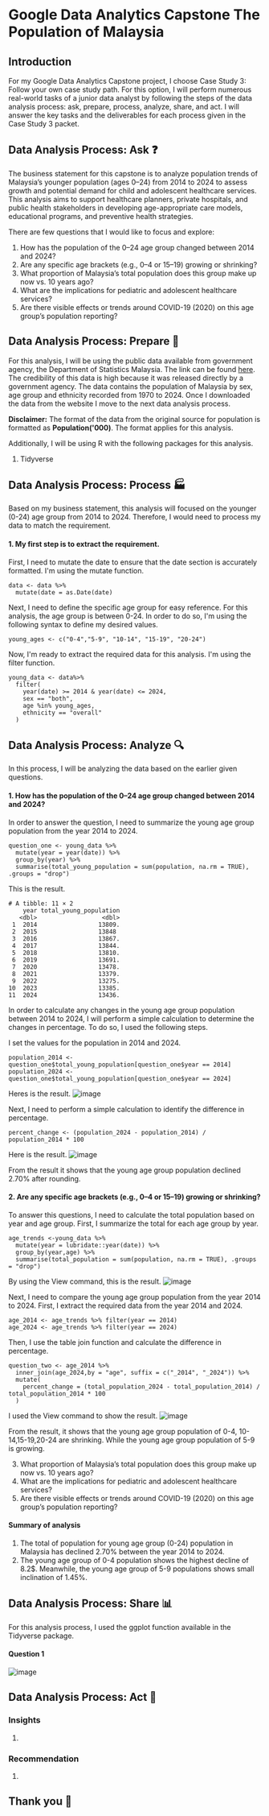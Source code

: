 # Google Data Analytics Capstone The Population of Malaysia
## Introduction
For my Google Data Analytics Capstone project, I choose Case Study 3: Follow your own case study path. For this option, I will perform numerous real-world tasks of a junior data analyst by following the steps of the data analysis process: ask, prepare, process, analyze, share, and act. I will answer the key tasks and the deliverables for each process given in the Case Study 3 packet.

## Data Analysis Process: Ask :question:
The business statement for this capstone is to analyze population trends of Malaysia’s younger population (ages 0–24) from 2014 to 2024 to assess growth and potential demand for child and adolescent healthcare services. This analysis aims to support healthcare planners, private hospitals, and public health stakeholders in developing age-appropriate care models, educational programs, and preventive health strategies.

There are few questions that I would like to focus and explore:
1. How has the population of the 0–24 age group changed between 2014 and 2024?
2. Are any specific age brackets (e.g., 0–4 or 15–19) growing or shrinking?
3. What proportion of Malaysia’s total population does this group make up now vs. 10 years ago?
4. What are the implications for pediatric and adolescent healthcare services?
5. Are there visible effects or trends around COVID-19 (2020) on this age group’s population reporting?

## Data Analysis Process: Prepare :construction_worker:
For this analysis, I will be using the public data available from government agency, the Department of Statistics Malaysia. The link can be found [here](https://open.dosm.gov.my/data-catalogue/population_malaysia). The credibility of this data is high because it was released directly by a government agency. The data contains the population of Malaysia by sex, age group and ethnicity recorded from 1970 to 2024. Once I downloaded the data from the website I move to the next data analysis process.

**Disclaimer:** The format of the data from the original source for population is formatted as **Population('000)**. The format applies for this analysis.

Additionally, I will be using R with the following packages for this analysis.
1. Tidyverse

## Data Analysis Process: Process :factory:

Based on my business statement, this analysis will focused on the younger (0-24) age group from 2014 to 2024. Therefore, I would need to process my data to match the requirement.

#### 1. My first step is to extract the requirement.
First, I need to mutate the date to ensure that the date section is accurately formatted. I'm using the mutate function.
```
data <- data %>%
  mutate(date = as.Date(date)
```
Next, I need to define the specific age group for easy reference. For this analysis, the age group is between 0-24. In order to do so, I'm using the following syntax to define my desired values.
```
young_ages <- c("0-4","5-9", "10-14", "15-19", "20-24")
```
Now, I'm ready to extract the required data for this analysis. I'm using the filter function.
```
young_data <- data%>%
  filter(
    year(date) >= 2014 & year(date) <= 2024,
    sex == "both",
    age %in% young_ages,
    ethnicity == "overall"
  )
```

## Data Analysis Process: Analyze :mag:

In this process, I will be analyzing the data based on the earlier given questions.

#### 1. How has the population of the 0–24 age group changed between 2014 and 2024?
In order to answer the question, I need to summarize the young age group population from the year 2014 to 2024. 
```
question_one <- young_data %>%
  mutate(year = year(date)) %>%
  group_by(year) %>%
  summarise(total_young_population = sum(population, na.rm = TRUE), .groups = "drop")
```
This is the result.
```
# A tibble: 11 × 2
    year total_young_population
   <dbl>                  <dbl>
 1  2014                 13809.
 2  2015                 13848 
 3  2016                 13867.
 4  2017                 13844.
 5  2018                 13810.
 6  2019                 13691.
 7  2020                 13478.
 8  2021                 13379.
 9  2022                 13275.
10  2023                 13385.
11  2024                 13436.
```
In order to calculate any changes in the young age group population between 2014 to 2024, I will perform a simple calculation to determine the changes in percentage. To do so, I used the following steps.

I set the values for the population in 2014 and 2024.
```
population_2014 <- question_one$total_young_population[question_one$year == 2014]
population_2024 <- question_one$total_young_population[question_one$year == 2024]
```
Heres is the result.
![image](https://github.com/user-attachments/assets/fb0bec89-3b6b-4487-ae23-d61cdc627649)

Next, I need to perform a simple calculation to identify the difference in percentage.
```
percent_change <- (population_2024 - population_2014) / population_2014 * 100
```

Here is the result.
![image](https://github.com/user-attachments/assets/f19dd08c-77de-410c-8b56-41d775cae381)

From the result it shows that the young age group population declined 2.70% after rounding.


#### 2. Are any specific age brackets (e.g., 0–4 or 15–19) growing or shrinking?
To answer this questions, I need to calculate the total population based on year and age group.
First, I summarize the total for each age group by year.
```
age_trends <-young_data %>%
  mutate(year = lubridate::year(date)) %>%
  group_by(year,age) %>%
  summarise(total_population = sum(population, na.rm = TRUE), .groups = "drop")
```
By using the View command, this is the result.
![image](https://github.com/user-attachments/assets/176da131-d325-4535-8eaf-273c4ad403d4)

Next, I need to compare the young age group population from the year 2014 to 2024. First, I extract the required data from the year 2014 and 2024.
```
age_2014 <- age_trends %>% filter(year == 2014)
age_2024 <- age_trends %>% filter(year == 2024)
```
Then, I use the table join function and calculate the difference in percentage.
```
question_two <- age_2014 %>%
  inner_join(age_2024,by = "age", suffix = c("_2014", "_2024")) %>%
  mutate(
    percent_change = (total_population_2024 - total_population_2014) / total_population_2014 * 100
  )
```
I used the View command to show the result.
![image](https://github.com/user-attachments/assets/deef45c9-bfe0-4e22-a331-6471095bfc6c)

From the result, it shows that the young age group population of 0-4, 10-14,15-19,20-24 are shrinking. While the young age group population of 5-9 is growing.


3. What proportion of Malaysia’s total population does this group make up now vs. 10 years ago?
4. What are the implications for pediatric and adolescent healthcare services?
5. Are there visible effects or trends around COVID-19 (2020) on this age group’s population reporting?
   


#### Summary of analysis
1. The total of population for young age group (0-24) population in Malaysia has declined 2.70% between the year 2014 to 2024.
2. The young age group of 0-4 population shows the highest decline of 8.2$. Meanwhile, the young age group of 5-9 populations shows small inclination of 1.45%.

## Data Analysis Process: Share :bar_chart:
For this analysis process, I used the ggplot function available in the Tidyverse package. 

#### Question 1
![image](https://github.com/user-attachments/assets/494a0de6-3141-4718-9eeb-0513f48711f8)



## Data Analysis Process: Act :rocket:
### Insights
1. 

### Recommendation
1. 

## Thank you :pray:
